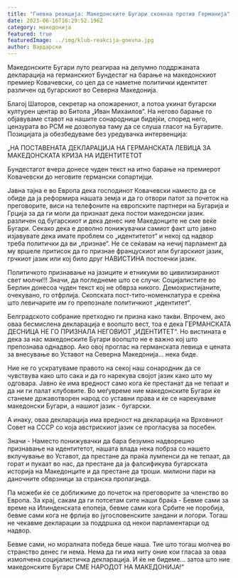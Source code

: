 ```yaml
---
title: "Гневна реакција: Македонските Бугари скокнаа против Германија"
date: 2023-06-16T16:29:52.196Z
category: македонија
featured: true
featuredImage: ../img/klub-reakcija-gnevna.jpg
author: Вардарски
---
```

Македонските Бугари луто реагираа на делумно поддржаната декларација на германскиот Бундестаг на барање на македонскиот премиер Ковачевски, со цел да се наметне политички идентитет различен од бугарскиот во Северна Македонија.

Благој Шаторов, секретар на опожарениот, а потоа укинат бугарски културен центар во Битола „Иван Михаилов“. На негово барање го објавуваме ставот на нашите сонародници бидејќи, според него, цензурата во РСМ не дозволува таму да се слуша гласот на Бугарите. Позицијата ја обезбедуваме без уредувачка интервенција:

„НА ПОСТАВЕНАТА ДЕКЛАРАЦИЈА НА ГЕРМАНСКАТА ЛЕВИЦА ЗА МАКЕДОНСКАТА КРИЗА НА ИДЕНТИТЕТОТ

Бундестагот вчера донесе чуден текст на итно барање на премиерот Ковачевски до неговите германски сопартијци.

Јавна тајна е во Европа дека господинот Ковачевски наместо да се обиде да ја реформира нашата земја и да го отвори патот за почеток на преговорите, виси на телефоните на европските партнери на Бугарија и Грција за да ги моли да признаат дека постои македонски јазик. различен од бугарскиот и дека денес ние Македонците не сме веќе Бугари. Секако дека е доволно понижувачки самиот факт што јавно изјавувате дека имате проблем со „идентитетот“ и некој од надвор треба политички да ви „признае“. Не се сеќавам на нечиј парламент да му вршеле притисок да го признае францускиот или бугарскиот јазик, грчкиот јазик или кој било друг НАВИСТИНА постоечки јазик.

Политичкото признавање на јазиците и етникуми во цивилизираниот свет молчи!!! Значи, да погледнеме што се случи: Социјалистите во Берлин донесоа чуден текст кој не обврза никого. Демохристијаните, очекувано, го отфрлија. Скопската пост-тито-номенклатура е среќна што левичарите им го препознале политичкиот „идентитет“.

Белградското собрание претходно ги призна како такви. Впрочем, ако оваа бесмислена декларација е воопшто вест, тоа е дека ГЕРМАНСКАТА ДЕСНИЦА НЕ ГО ПРИЗНАЛА НЕГОВИОТ „ИДЕНТИТЕТ“. Но вистината е дека за нас македонските Бугари воопшто не е важно кој што препознава однадвор. Ако овој проглас на германската левица е цената за внесување во Уставот на Северна Македонија... нека биде.

Ние не го ускратуваме правото на секој наш сонародник да се чувствува како што сака и да го нарекува својот јазик како што му одговара. Јавно ќе има вредност само кога ќе престанат да не тепаат и да ни ги палат клубовите. Во меѓувреме ние македонските Бугари ќе станеме државотворен народ со уставни права и ќе се нарекуваме македонски Бугари, а нашиот јазик - бугарски.

А инаку, оваа декларација има вредност на декларација на Врховниот Совет на СССР со која австрискиот јазик се прогласува за посебен.

Значи - Наместо понижувачки да бара безумно надворешно признавање на идентитетот, нашата влада нека побрза со нашето вклучување во Уставот, да престане да праќа лумпенси да не тепаат, да горат и пукаат во нас, да престане да ја фалсификува бугарската историја на Македонците и да престане да троши. милиони пари на даночните обврзници за странска пропаганда.

Па можеби ќе се доближиме до почеток на преговорите за членство во Европа. За крај, сакам да ги потсетам сите наши браќа - Бевме сами за време на Илинденската епопеја, бевме сами кога Србите не поробија, бевме сами кога не фрлија во југословенските зандани и логори. Тогаш не чекавме декларации за поддршка од некои парламентарци од надвор.

Бевме сами, но моралната победа беше наша. Тие што тогаш молчеа во странство денес ги нема. Нема да ги има ниту оние кои гласаа за оваа измолчена социјалистичка декларација. И ќе не бидеме... затоа што ние македонските Бугари СМЕ НАРОДОТ НА МАКЕДОНИЈА!“